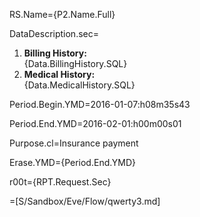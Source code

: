 RS.Name={P2.Name.Full}

DataDescription.sec=<ol><li><b>Billing History:</b><br>{Data.BillingHistory.SQL}<li><b>Medical History:</b><br>{Data.MedicalHistory.SQL}</ol>

Period.Begin.YMD=2016-01-07:h08m35s43

Period.End.YMD=2016-02-01:h00m00s01

Purpose.cl=Insurance payment

Erase.YMD={Period.End.YMD}

r00t={RPT.Request.Sec}

=[S/Sandbox/Eve/Flow/qwerty3.md]
